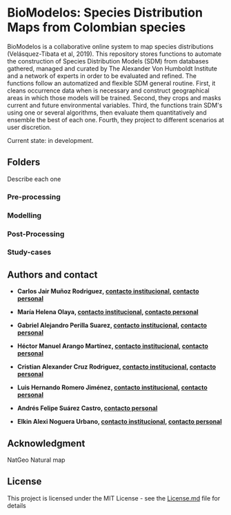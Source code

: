 # BioModelos: Species Distribution Maps from Colombian species

BioModelos is a collaborative online system to map species distributions (Velásquez-Tibata et al, 2019). This repository stores functions to automate the construction of Species Distribution Models (SDM) from databases gathered, managed and curated by The Alexander Von Humboldt Institute and a network of experts in order to be evaluated and refined. The functions follow an automatized and flexible SDM general routine. First, it cleans occurrence data when is necessary and construct geographical areas in which those models will be trained. Second, they crops and masks current and future environmental variables. Third, the functions train  SDM's using one or several algorithms, then evaluate them quantitatively and ensemble the best of each one. Fourth, they project to different scenarios at user discretion.

Current state: in development.

## Folders

Describe each one

### Pre-processing

### Modelling

### Post-Processing

### Study-cases


## Authors and contact

* **Carlos Jair Muñoz Rodriguez, [contacto institucional](mailto:cmunoz@humboldt.org.co), [contacto personal](mailto:cmunozbiol@gmail.com)**

* **María Helena Olaya, [contacto institucional](mailto:molaya@humboldt.org.co ), [contacto personal](mailto:olaya42@gmail.com)**

* **Gabriel Alejandro Perilla Suarez, [contacto institucional](mailto:gperilla@humboldt.org.co), [contacto personal](mailto:thealejandroperilla@gmail.com)**

* **Héctor Manuel Arango Martínez, [contacto institucional](mailto:harango@humboldt.org.co), [contacto personal](hma9327@gmail.com)**

* **Cristian Alexander Cruz Rodriguez, [contacto institucional](mailto:ccruz@humboldt.org.co), [contacto personal](cruzrodriguezcristian@gmail.com)**

* **Luis Hernando Romero Jiménez, [contacto institucional](mailto:lromero@humboldt.org.co), [contacto personal](mailto:lhromeroj@gmail.com)**

* **Andrés Felipe Suárez Castro, [contacto personal](mailto:felipesuarezca@gmail.com)**

* **Elkin Alexi Noguera Urbano, [contacto institucional](mailto:enoguera@humboldt.org.co), [contacto personal](mailto:elkalexno@gmail.com)**

## Acknowledgment

NatGeo
Natural map

## License

This project is licensed under the MIT License - see the [License.md](License.md) file for details
